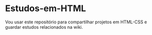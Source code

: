 # Estudos-em-HTML
Vou usar este repositório para compartilhar projetos em HTML-CSS e guardar estudos relacionados na wiki.
